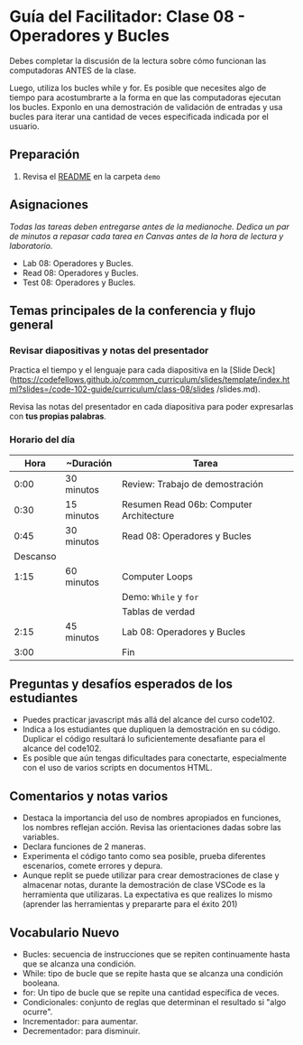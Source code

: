 # Guía del Facilitador: Clase 08 - Operadores y Bucles

Debes completar la discusión de la lectura sobre cómo funcionan las computadoras ANTES de la clase.

Luego, utiliza los bucles while y for. Es posible que necesites  algo de tiempo para acostumbrarte a la forma en que las computadoras ejecutan los bucles. Exponlo en una demostración de validación de entradas y usa bucles para iterar una cantidad de veces especificada indicada por el usuario.

## Preparación

1. Revisa el [README](../demo/) en la carpeta `demo`

## Asignaciones

*Todas las tareas deben entregarse antes de la medianoche. Dedica un par de minutos a repasar cada tarea en Canvas antes de la hora de lectura y laboratorio.*

- Lab 08: Operadores y Bucles.
- Read 08: Operadores y Bucles.
- Test 08: Operadores y Bucles.

## Temas principales de la conferencia y flujo general

### Revisar diapositivas y notas del presentador

Practica el tiempo y el lenguaje para cada diapositiva en la [Slide Deck] (https://codefellows.github.io/common_curriculum/slides/template/index.html?slides=/code-102-guide/curriculum/class-08/slides /slides.md).

Revisa las notas del presentador en cada diapositiva para poder expresarlas con **tus propias palabras**.

### Horario del día

| Hora | ~Duración| Tarea |
|--- |--- |--- |
| 0:00 | 30 minutos | Review: Trabajo de demostración  |
| 0:30 | 15 minutos | Resumen Read 06b: Computer Architecture|
| 0:45 | 30 minutos | Read 08: Operadores y Bucles |
| Descanso | | |
| 1:15 | 60 minutos | Computer Loops |
| | | Demo: `While` y `for` |
| | | Tablas de verdad |
| 2:15 | 45 minutos | Lab 08: Operadores y Bucles |
| 3:00 | | Fin |

## Preguntas y desafíos esperados de los estudiantes

- Puedes practicar javascript más allá del alcance del curso code102.
- Indica a los estudiantes que dupliquen la demostración en su código. Duplicar el código resultará lo suficientemente desafiante para el alcance del code102.
- Es posible que aún tengas dificultades para conectarte, especialmente con el uso de varios scripts en documentos HTML.

## Comentarios y notas varios

- Destaca la importancia del uso de nombres apropiados en funciones, los nombres reflejan acción. Revisa las orientaciones dadas sobre las variables.
- Declara funciones de 2 maneras.
- Experimenta el código tanto como sea posible, prueba diferentes escenarios, comete errores y depura.
- Aunque replit se puede utilizar para crear demostraciones de clase y almacenar notas, durante la demostración de clase VSCode es la herramienta que utilizaras. La expectativa es que realizes lo mismo  (aprender las herramientas y prepararte para el éxito 201)

##  Vocabulario Nuevo

- Bucles: secuencia de instrucciones que se repiten continuamente hasta que se alcanza una condición.
- While: tipo de bucle que se repite hasta que se alcanza una condición booleana.
- for: Un tipo de bucle que se repite una cantidad específica de veces.
- Condicionales: conjunto de reglas que determinan el resultado si "algo ocurre".
- Incrementador: para aumentar.
- Decrementador: para disminuir.
